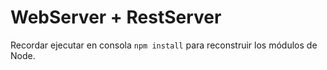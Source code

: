 # WebServer + RestServer

Recordar ejecutar en consola ```npm install``` para reconstruir los módulos de Node.
